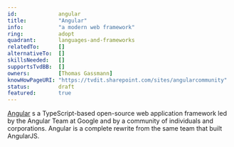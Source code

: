 ```yaml
---
id:     		angular
title:          "Angular"
info:           "a modern web framework"
ring:           adopt
quadrant:       languages-and-frameworks
relatedTo:		[]
alternativeTo:	[]
skillsNeeded:	[]
supportsTvdBB:	[]
owners:         [Thomas Gassmann] 
knowHowPageURI:	"https://tvdit.sharepoint.com/sites/angularcommunity"
status:			draft
featured:       true
---
```


[Angular](https://angular.io/) s a TypeScript-based open-source web application framework led by the Angular Team at Google and by a community of individuals and corporations. Angular is a complete rewrite from the same team that built AngularJS. 

